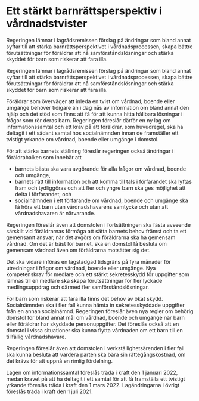 # Ett stärkt barnrättsperspektiv i vårdnadstvister

Regeringen lämnar i lagrådsremissen förslag på ändringar som bland annat syftar till att stärka barnrättsperspektivet i vårdnadsprocessen, skapa bättre förutsättningar för föräldrar att nå samförståndslösningar och stärka skyddet för barn som riskerar att fara illa.

Regeringen lämnar i lagrådsremissen förslag på ändringar som bland annat syftar till att stärka barnrättsperspektivet i vårdnadsprocessen, skapa bättre förutsättningar för föräldrar att nå samförståndslösningar och stärka skyddet för barn som riskerar att fara illa.

Föräldrar som överväger att inleda en tvist om vårdnad, boende eller umgänge behöver tidigare än i dag nås av information om bland annat den hjälp och det stöd som finns att få för att kunna hitta hållbara lösningar i frågor som rör deras barn. Regeringen föreslår därför en ny lag om informationssamtal och ett krav på att föräldrar, som huvudregel, ska ha deltagit i ett sådant samtal hos socialnämnden innan de framställer ett tvistigt yrkande om vårdnad, boende eller umgänge i domstol.

För att stärka barnets ställning föreslår regeringen också ändringar i föräldrabalken som innebär att

* barnets bästa ska vara avgörande för alla frågor om vårdnad, boende och umgänge,
* barnets rätt till information och att komma till tals i förfarandet ska lyftas fram och tydliggöras och att fler och yngre barn ska ges möjlighet att delta i förfarandet, och
* socialnämnden i ett förfarande om vårdnad, boende och umgänge ska få höra ett barn utan vårdnadshavarens samtycke och utan att vårdnadshavaren är närvarande.

Regeringen föreslår även att domstolen i fortsättningen ska fästa avseende särskilt vid föräldrarnas förmåga att sätta barnets behov främst och ta ett gemensamt ansvar, när det avgörs om föräldrarna ska ha gemensam vårdnad. Om det är bäst för barnet, ska en domstol få besluta om gemensam vårdnad även om föräldrarna motsätter sig det.

Det ska vidare införas en lagstadgad tidsgräns på fyra månader för utredningar i frågor om vårdnad, boende eller umgänge. Nya kompetenskrav för medlare och ett stärkt sekretesskydd för uppgifter som lämnas till en medlare ska skapa förutsättningar för fler lyckade medlingsuppdrag och därmed fler samförståndslösningar.

För barn som riskerar att fara illa finns det behov av ökat skydd. Socialnämnden ska i fler fall kunna hämta in sekretesskyddade uppgifter från en annan socialnämnd. Regeringen föreslår även nya regler om behörig domstol för bland annat mål om vårdnad, boende och umgänge när barn eller föräldrar har skyddade personuppgifter. Det föreslås också att en domstol i vissa situationer ska kunna flytta vårdnaden om ett barn till en tillfällig vårdnadshavare.

Regeringen föreslår även att domstolen i verkställighetsärenden i fler fall ska kunna besluta att vardera parten ska bära sin rättegångskostnad, om det krävs för att uppnå en rimlig fördelning.

Lagen om informationssamtal föreslås träda i kraft den 1 januari 2022, medan kravet på att ha deltagit i ett samtal för att få framställa ett tvistigt yrkande föreslås träda i kraft den 1 mars 2022. Lagändringarna i övrigt föreslås träda i kraft den 1 juli 2021.

